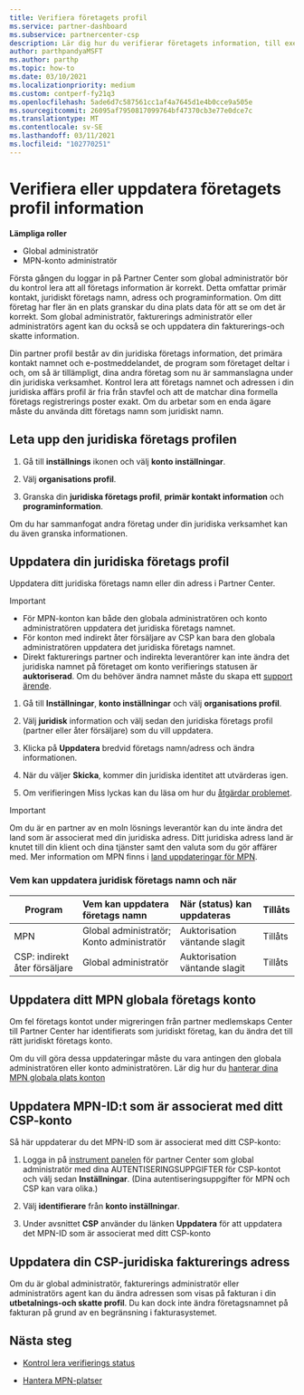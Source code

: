 ```yaml
---
title: Verifiera företagets profil
ms.service: partner-dashboard
ms.subservice: partnercenter-csp
description: Lär dig hur du verifierar företagets information, till exempel information om primär kontakt, adress och program. Du kan också uppdatera dina juridiska och fakturerings adresser.
author: parthpandyaMSFT
ms.author: parthp
ms.topic: how-to
ms.date: 03/10/2021
ms.localizationpriority: medium
ms.custom: contperf-fy21q3
ms.openlocfilehash: 5ade6d7c587561cc1af4a7645d1e4b0cce9a505e
ms.sourcegitcommit: 26095af7950817099764bf47370cb3e77e0dce7c
ms.translationtype: MT
ms.contentlocale: sv-SE
ms.lasthandoff: 03/11/2021
ms.locfileid: "102770251"
---
```

# <a name="verify-or-update-your-company-profile-information"></a>Verifiera eller uppdatera företagets profil information 

**Lämpliga roller**

- Global administratör
- MPN-konto administratör

Första gången du loggar in på Partner Center som global administratör bör du kontrol lera att all företags information är korrekt. Detta omfattar primär kontakt, juridiskt företags namn, adress och programinformation. Om ditt företag har fler än en plats granskar du dina plats data för att se om det är korrekt. Som global administratör, fakturerings administratör eller administratörs agent kan du också se och uppdatera din fakturerings-och skatte information.

Din partner profil består av din juridiska företags information, det primära kontakt namnet och e-postmeddelandet, de program som företaget deltar i och, om så är tillämpligt, dina andra företag som nu är sammanslagna under din juridiska verksamhet. Kontrol lera att företags namnet och adressen i din juridiska affärs profil är fria från stavfel och att de matchar dina formella företags registrerings poster exakt. Om du arbetar som en enda ägare måste du använda ditt företags namn som juridiskt namn.


## <a name="locate-the-legal-business-profile"></a>Leta upp den juridiska företags profilen

1. Gå till **inställnings** ikonen och välj **konto inställningar**.
 
1. Välj **organisations profil**. 

2. Granska din **juridiska företags profil**, **primär kontakt information** och **programinformation**.

Om du har sammanfogat andra företag under din juridiska verksamhet kan du även granska informationen. 

## <a name="update-your-legal-business-profile"></a>Uppdatera din juridiska företags profil 

Uppdatera ditt juridiska företags namn eller din adress i Partner Center.

>[!Important]
>- För MPN-konton kan både den globala administratören och konto administratören uppdatera det juridiska företags namnet.
>- För konton med indirekt åter försäljare av CSP kan bara den globala administratören uppdatera det juridiska företags namnet. 
>- Direkt fakturerings partner och indirekta leverantörer kan inte ändra det juridiska namnet på företaget om konto verifierings statusen är **auktoriserad**. Om du behöver ändra namnet måste du skapa ett [support ärende](https://partner.microsoft.com/dashboard/support/servicerequests/create?stage=2&topicid=eb74583c-61b3-2124-bffc-00920e0ae772).



1. Gå till **Inställningar**, **konto inställningar** och välj **organisations profil**.

2. Välj **juridisk**  information och välj sedan den juridiska företags profil (partner eller åter försäljare) som du vill uppdatera.

1. Klicka på **Uppdatera**  bredvid företags namn/adress och ändra informationen.
 
1. När du väljer **Skicka**, kommer din juridiska identitet att utvärderas igen.

1. Om verifieringen Miss lyckas kan du läsa om hur du [åtgärdar problemet](verification-responses.md).

>[!Important]
>Om du är en partner av en moln lösnings leverantör kan du inte ändra det land som är associerat med din juridiska adress. Ditt juridiska adress land är knutet till din klient och dina tjänster samt den valuta som du gör affärer med. Mer information om MPN finns i  [land uppdateringar för MPN](manage-locations.md#change-country-of-partner-global-account).


### <a name="who-can-update-legal-business-name-and-when"></a>Vem kan uppdatera juridisk företags namn och när

|**Program**|**Vem kan uppdatera företags namn**|**När (status) kan uppdateras**|**Tillåts**|
|---------------------|:-------------------------------|:------------|:-----------------|
MPN|Global administratör; Konto administratör|Auktorisation väntande slagit| Tillåts|
|CSP: indirekt åter försäljare|Global administratör|Auktorisation väntande slagit| Tillåts|


## <a name="update-your-mpn-global-business-account"></a>Uppdatera ditt MPN globala företags konto

Om fel företags kontot under migreringen från partner medlemskaps Center till Partner Center har identifierats som juridiskt företag, kan du ändra det till rätt juridiskt företags konto.

Om du vill göra dessa uppdateringar måste du vara antingen den globala administratören eller konto administratören. Lär dig hur du [hanterar dina MPN globala plats konton](manage-locations.md)


## <a name="update-your-mpn-id-associated-with-your-csp-account"></a>Uppdatera MPN-ID:t som är associerat med ditt CSP-konto

Så här uppdaterar du det MPN-ID som är associerat med ditt CSP-konto:

1. Logga in på [instrument panelen](https://partner.microsoft.com/dashboard/home) för partner Center som global administratör med dina AUTENTISERINGSUPPGIFTER för CSP-kontot och välj sedan **Inställningar**. (Dina autentiseringsuppgifter för MPN och CSP kan vara olika.)
 
1. Välj **identifierare** från **konto inställningar**.

1. Under avsnittet **CSP** använder du länken **Uppdatera** för att uppdatera det MPN-ID som är associerat med ditt CSP-konto 


## <a name="update-your-csp-legal-billing-address"></a>Uppdatera din CSP-juridiska fakturerings adress

Om du är global administratör, fakturerings administratör eller administratörs agent kan du ändra adressen som visas på fakturan i din **utbetalnings-och skatte profil**. Du kan dock inte ändra företagsnamnet på fakturan på grund av en begränsning i fakturasystemet.


## <a name="next-steps"></a>Nästa steg

- [Kontrol lera verifierings status](verification-responses.md)

- [Hantera MPN-platser](manage-locations.md)
